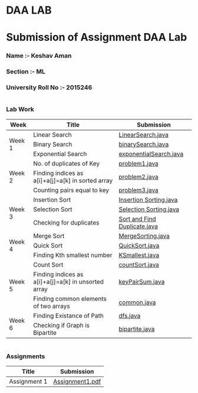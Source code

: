 # DAA LAB
# Submission of Assignment DAA Lab

### Name :- Keshav Aman 
### Section :- ML  
### University Roll No :- 2015246
#
### Lab Work
<table>
    <thead>
        <tr>
            <th>Week</th>
            <th>Title</th>
            <th>Submission</th>
        </tr>
    </thead>
    <tbody>
        <tr>
            <td rowspan=3>Week 1</td>
            <td>Linear Search</td>
            <td> <a href="./Lab Work/Week0/LinearSearch.java">LinearSearch.java</a> </td>
        </tr>
        <tr>
            <td>Binary Search</td>
            <td> <a href="./Lab Work/Week1/binarySearch.java">binarySearch.java</a> </td>
        </tr>
        <tr>
            <td>Exponential Search</td>
            <td> <a href="./Lab Work/Week1/exponentialSearch.java">exponentialSearch.java</a> </td>
        </tr>
        <tr>
            <td rowspan=3>Week 2</td>
            <td>No. of duplicates of Key</td>
            <td> <a href="./Lab Work/Week2/problem1.java">problem1.java</a> </td>
        </tr>
        <tr>
            <td>Finding indices as a[i]+a[j]=a[k] in sorted array</td>
            <td> <a href="./Lab Work/Week2/problem2.java">problem2.java</a> </td>
        </tr>
        <tr>
            <td>Counting pairs equal to key</td>
            <td> <a href="./Lab Work/Week2/problem3.java">problem3.java</a> </td>
        </tr>
        <tr>
            <td rowspan=3>Week 3</td>
            <td>Insertion Sort</td>
            <td> <a href="./Lab Work/Week3/Insertion Sorting.java ">Insertion Sorting.java </a> </td>
        </tr>
        <tr>
            <td>Selection Sort</td>
            <td> <a href="./Lab Work/Week3/Selection Sorting.java">Selection Sorting.java</a> </td>
        </tr>
        <tr>
            <td>Checking for duplicates</td>
            <td> <a href="./Lab Work/Week3/Sort and Find Duplicate.java">Sort and Find Duplicate.java</a> </td>
        </tr>
        <tr>
            <td rowspan=3>Week 4</td>
            <td>Merge Sort</td>
            <td> <a href="./Lab Work/Week4/MergeSorting.java">MergeSorting.java</a> </td>
        </tr>
        <tr>
            <td>Quick Sort</td>
            <td> <a href="./Lab Work/Week4/QuickSort.java">QuickSort.java</a> </td>
        </tr>
        <tr>
            <td>Finding Kth smallest number</td>
            <td> <a href="./Lab Work/Week4/KSmallest.java">KSmallest.java</a> </td>
        </tr>
        <tr>
            <td rowspan=3>Week 5</td>
            <td>Count Sort</td>
            <td> <a href="./Lab Work/Week5/countSort.java">countSort.java</a> </td>
        </tr>
        <tr>
            <td>Finding indices as a[i]+a[j]=a[k] in unsorted array</td>
            <td> <a href="./Lab Work/Week5/keyPairSum.cpp">keyPairSum.java</a> </td>
        </tr>
        <tr>
            <td>Finding common elements of two arrays</td>
            <td> <a href="./Lab Work/Week5/common.java">common.java</a> </td>
        </tr>
        <tr>
            <td rowspan=3>Week 6</td>
            <td>Finding Existance of Path</td>
            <td> <a href="./Lab Work/Week6/dfs.java">dfs.java</a> </td>
        </tr>
        <tr>
            <td>Checking if Graph is Bipartite</td>
            <td> <a href="./Lab Work/Week6/bipartite.java">bipartite.java</a> </td>
        </tr>
    </tbody>
</table>

#
### Assignments
<table>
    <thead>
        <tr>
            <th>Title</th>
            <th>Submission</th>
        </tr>
    </thead>
    <tbody>
        <tr>
            <td>Assignment 1</td>
            <td> <a href="./Assignments/Assignment 1.pdf">Assignment1.pdf</a> </td>
        </tr>
     </tbody>
</table>

